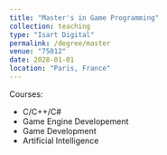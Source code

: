 ```yaml
---
title: "Master's in Game Programming"
collection: teaching
type: "Isart Digital"
permalink: /degree/master
venue: "75012"
date: 2028-01-01
location: "Paris, France"
---
```


Courses:
* C/C++/C#
* Game Engine Developement
* Game Development
* Artificial Intelligence